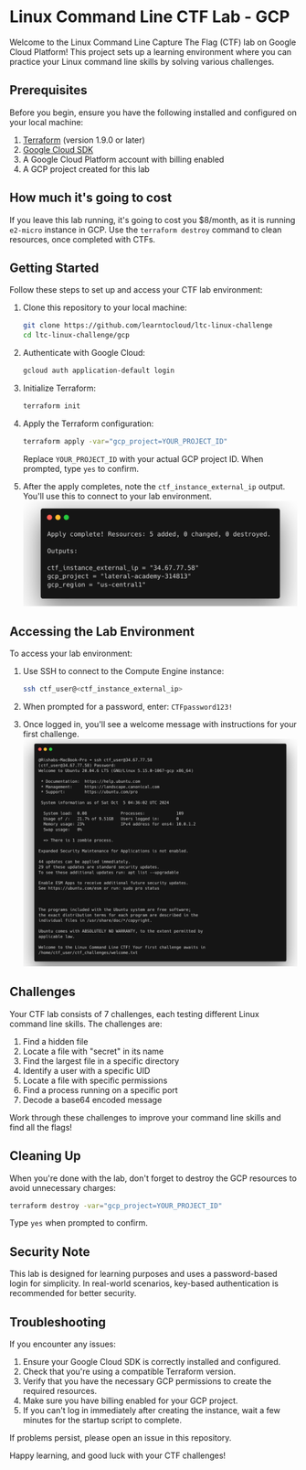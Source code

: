 # Linux Command Line CTF Lab - GCP

Welcome to the Linux Command Line Capture The Flag (CTF) lab on Google Cloud Platform! This project sets up a learning environment where you can practice your Linux command line skills by solving various challenges.

## Prerequisites

Before you begin, ensure you have the following installed and configured on your local machine:

1. [Terraform](https://developer.hashicorp.com/terraform/install) (version 1.9.0 or later)
2. [Google Cloud SDK](https://cloud.google.com/sdk/docs/install)
3. A Google Cloud Platform account with billing enabled
4. A GCP project created for this lab

## How much it's going to cost

If you leave this lab running, it's going to cost you $8/month, as it is running `e2-micro` instance in GCP. Use the `terraform destroy` command to clean resources, once completed with CTFs.

## Getting Started

Follow these steps to set up and access your CTF lab environment:

1. Clone this repository to your local machine:

   ``` sh
   git clone https://github.com/learntocloud/ltc-linux-challenge
   cd ltc-linux-challenge/gcp
   ```

2. Authenticate with Google Cloud:

   ``` sh
   gcloud auth application-default login
   ```

3. Initialize Terraform:

   ``` sh
   terraform init
   ```

4. Apply the Terraform configuration:

   ``` sh
   terraform apply -var="gcp_project=YOUR_PROJECT_ID"
   ```

   Replace `YOUR_PROJECT_ID` with your actual GCP project ID.
   When prompted, type `yes` to confirm.

5. After the apply completes, note the `ctf_instance_external_ip` output. You'll use this to connect to your lab environment.
![Terraform Apply](./images/terraform-apply.png)

## Accessing the Lab Environment

To access your lab environment:

1. Use SSH to connect to the Compute Engine instance:

   ``` sh
   ssh ctf_user@<ctf_instance_external_ip>
   ```

2. When prompted for a password, enter: `CTFpassword123!`

3. Once logged in, you'll see a welcome message with instructions for your first challenge.
![SSH into the instance](./images/ssh-screenshot.png)

## Challenges

Your CTF lab consists of 7 challenges, each testing different Linux command line skills. The challenges are:

1. Find a hidden file
2. Locate a file with "secret" in its name
3. Find the largest file in a specific directory
4. Identify a user with a specific UID
5. Locate a file with specific permissions
6. Find a process running on a specific port
7. Decode a base64 encoded message

Work through these challenges to improve your command line skills and find all the flags!

## Cleaning Up

When you're done with the lab, don't forget to destroy the GCP resources to avoid unnecessary charges:

```sh
terraform destroy -var="gcp_project=YOUR_PROJECT_ID"
```

Type `yes` when prompted to confirm.

## Security Note

This lab is designed for learning purposes and uses a password-based login for simplicity. In real-world scenarios, key-based authentication is recommended for better security.

## Troubleshooting

If you encounter any issues:

1. Ensure your Google Cloud SDK is correctly installed and configured.
2. Check that you're using a compatible Terraform version.
3. Verify that you have the necessary GCP permissions to create the required resources.
4. Make sure you have billing enabled for your GCP project.
5. If you can't log in immediately after creating the instance, wait a few minutes for the startup script to complete.

If problems persist, please open an issue in this repository.

Happy learning, and good luck with your CTF challenges!
